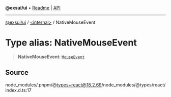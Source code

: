 **@exsui/ui** • [Readme](../../README.md) \| [API](../../globals.md)

***

[@exsui/ui](../../README.md) / [\<internal\>](../README.md) / NativeMouseEvent

# Type alias: NativeMouseEvent

> **NativeMouseEvent**: [`MouseEvent`]( https://developer.mozilla.org/docs/Web/API/MouseEvent )

## Source

node\_modules/.pnpm/@types+react@18.2.69/node\_modules/@types/react/index.d.ts:17
